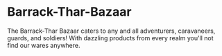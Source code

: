 # Barrack-Thar-Bazaar
The Barrack-Thar Bazaar caters to any and all adventurers, caravaneers,  guards, and soldiers! With dazzling products from every realm you'll not find our wares anywhere.
